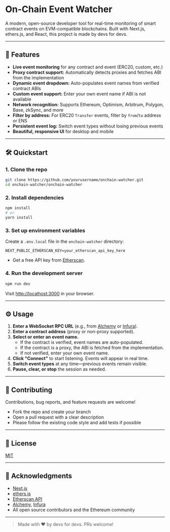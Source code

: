 # On-Chain Event Watcher

A modern, open-source developer tool for real-time monitoring of smart contract events on EVM-compatible blockchains. Built with Next.js, ethers.js, and React, this project is made by devs for devs.

---

## 🚀 Features

- **Live event monitoring** for any contract and event (ERC20, custom, etc.)
- **Proxy contract support:** Automatically detects proxies and fetches ABI from the implementation
- **Dynamic event dropdown:** Auto-populates event names from verified contract ABIs
- **Custom event support:** Enter your own event name if ABI is not available
- **Network recognition:** Supports Ethereum, Optimism, Arbitrum, Polygon, Base, zkSync, and more
- **Filter by address:** For ERC20 `Transfer` events, filter by `from`/`to` address or ENS
- **Persistent event log:** Switch event types without losing previous events
- **Beautiful, responsive UI** for desktop and mobile

---

## 🛠️ Quickstart

### 1. Clone the repo

```bash
git clone https://github.com/yourusername/onchain-watcher.git
cd onchain-watcher/onchain-watcher
```

### 2. Install dependencies

```bash
npm install
# or
yarn install
```

### 3. Set up environment variables

Create a `.env.local` file in the `onchain-watcher` directory:

```env
NEXT_PUBLIC_ETHERSCAN_KEY=your_etherscan_api_key_here
```

- Get a free API key from [Etherscan](https://etherscan.io/myapikey).

### 4. Run the development server

```bash
npm run dev
```

Visit [http://localhost:3000](http://localhost:3000) in your browser.

---

## ⚙️ Usage

1. **Enter a WebSocket RPC URL** (e.g., from [Alchemy](https://alchemy.com) or [Infura](https://infura.io)).
2. **Enter a contract address** (proxy or non-proxy supported).
3. **Select or enter an event name.**
   - If the contract is verified, event names are auto-populated.
   - If the contract is a proxy, the ABI is fetched from the implementation.
   - If not verified, enter your own event name.
4. **Click "Connect"** to start listening. Events will appear in real time.
5. **Switch event types** at any time—previous events remain visible.
6. **Pause, clear, or stop** the session as needed.

---

## 🤝 Contributing

Contributions, bug reports, and feature requests are welcome!

- Fork the repo and create your branch
- Open a pull request with a clear description
- Please follow the existing code style and add tests if possible

---

## 📄 License

[MIT](./LICENSE)

---

## 🙏 Acknowledgments

- [Next.js](https://nextjs.org)
- [ethers.js](https://docs.ethers.org/)
- [Etherscan API](https://docs.etherscan.io/)
- [Alchemy](https://alchemy.com), [Infura](https://infura.io)
- All open source contributors and the Ethereum community

---

> Made with ❤️ by devs for devs. PRs welcome!
